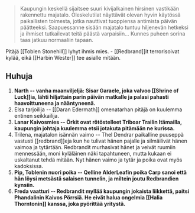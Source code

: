 >Kaupungin keskellä sijaitsee suuri kivijalkainen hirsinen vastikään rakennettu majatalo. Oleskelutilat näyttävät olevan hyvin käytössä paikallisten toimesta, jotka nauttivat tuoppiensa antimista päivän päätteeksi. Saapuessanne sisään majatalo tuntuu hiljenevän hetkeksi ja ihmiset tutkailevat teitä päästä varpaisiin... Kunnes puheen sorina taas jatkuu normaaliin tapaan.

Pitäjä [[Toblen Stonehill]] lyhyt ihmis mies.
	- [[Redbrand]]it terrorisoivat kylää, eikä [[Harbin Wester]] tee asialle mitään.
	
## Huhuja
1. **Narth -- vanha maanviljeljä: Sisar Garaele, joka valvoo [[Shrine of Luck]]ia, lähti hiljattain  parin päivän matkalle ja palasi pahasti haavoittuneena ja nääntyneenä.**
2. Elsa tarjoilija -- [[Daran Edermath]] omenatarhan pitäjä on kuulemma entinen seikkailija.
3. **Lanar Kaivosmies -- Örkit ovat rötöstelleet Triboar Trailin Itämailla, kaupungin johtaja kuulemma etsii jotakuta pitämään ne kurissa.**
4. Trilena, majatalon isännän vaimo -- Thel Dendrar paikalline puuseppä vastusti [[redbrand]]eja kun he tulivat hänen pajalle ja silmäilivät hänen vaimoa ja tytärtään. Redbrandit murhasivat hänet ja veivät ruumiin mennessään, moni kyläläinen näki tapahtuneen, mutta kukaan ei uskaltanut tehdä mitään. Nyt hänen vaimo ja tytär ja poika ovat myös kadoksissa.
5. **Pip, Toblenin nuori poika -- Qelline AlderLeafin poika Carp sanoi että hän löysi metsästä salaisen tunnelin, ja miltein joutu Redbrandien kynsiin.**
6. **Freda vaatturi -- Redbrandit myllää kaupungin jokaista liikkettä, paitsi Phandalinin Kaivos Pörrsiä. He eivät halua ongelmia [[Halia Thorntonin]] kanssa, joka pyörittää yritystä.**